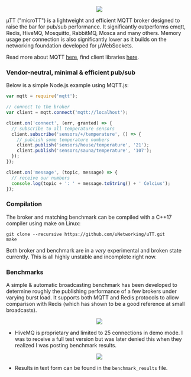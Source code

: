 <div align="center"><img src="µTT.png"/></div>

µTT ("microTT") is a lightweight and efficient MQTT broker designed to raise the bar for pub/sub performance. It significantly outperforms emqtt, Redis, HiveMQ, Mosquitto, RabbitMQ, Mosca and many others. Memory usage per connection is also significantly lower as it builds on the networking foundation developed for µWebSockets.

Read more about MQTT [here](http://mqtt.org/), find client libraries [here](http://www.hivemq.com/mqtt-client-library-encyclopedia).

### Vendor-neutral, minimal & efficient pub/sub
Below is a simple Node.js example using MQTT.js:
```javascript
var mqtt = require('mqtt');

// connect to the broker
var client = mqtt.connect('mqtt://localhost');

client.on('connect', (err, granted) => {
  // subscribe to all temperature sensors
  client.subscribe('sensors/+/temperature', () => {
    // publish some temperature numbers
    client.publish('sensors/house/temperature', '21');
    client.publish('sensors/sauna/temperature', '107');
  });
});

client.on('message', (topic, message) => {
  // receive our numbers
  console.log(topic + ': ' + message.toString() + ' Celcius');
});
```

### Compilation
The broker and matching benchmark can be compiled with a C++17 compiler using make on Linux:

```
git clone --recursive https://github.com/uNetworking/uTT.git
make
```

Both broker and benchmark are in a *very* experimental and broken state currently. This is all highly unstable and incomplete right now.

### Benchmarks
A simple & automatic broadcasting benchmark has been developed to determine roughly the publishing performance of a few brokers under varying burst load. It supports both MQTT and Redis protocols to allow comparison with Redis (which has shown to be a good reference at small broadcasts).

<div align="center"><img src="benchmarks/averaged.png"/></div>

* HiveMQ is proprietary and limited to 25 connections in demo mode. I was to receive a full test version but was later denied this when they realized I was posting benchmark results.

<div align="center"><img src="benchmarks/redis.png"/></div>

* Results in text form can be found in the `benchmark_results` file.
